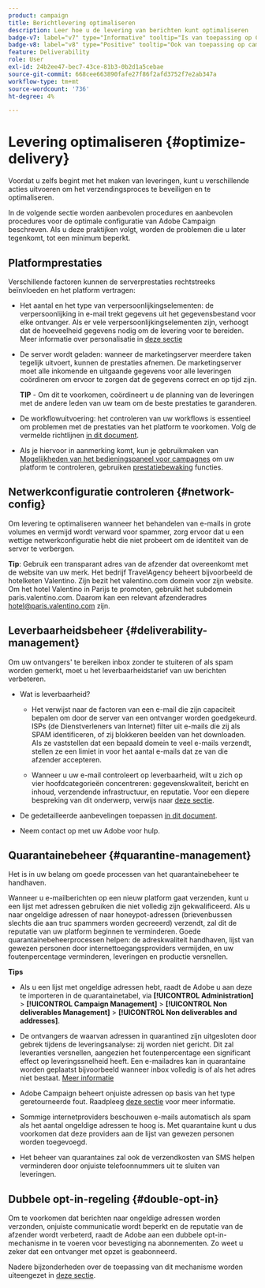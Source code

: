 ```yaml
---
product: campaign
title: Berichtlevering optimaliseren
description: Leer hoe u de levering van berichten kunt optimaliseren
badge-v7: label="v7" type="Informative" tooltip="Is van toepassing op Campaign Classic v7"
badge-v8: label="v8" type="Positive" tooltip="Ook van toepassing op campagne v8"
feature: Deliverability
role: User
exl-id: 24b2ee47-bec7-43ce-81b3-0b2d1a5cebae
source-git-commit: 668cee663890fafe27f86f2afd3752f7e2ab347a
workflow-type: tm+mt
source-wordcount: '736'
ht-degree: 4%

---
```


# Levering optimaliseren {#optimize-delivery}

Voordat u zelfs begint met het maken van leveringen, kunt u verschillende acties uitvoeren om het verzendingsproces te beveiligen en te optimaliseren.

In de volgende sectie worden aanbevolen procedures en aanbevolen procedures voor de optimale configuratie van Adobe Campaign beschreven. Als u deze praktijken volgt, worden de problemen die u later tegenkomt, tot een minimum beperkt.

## Platformprestaties

Verschillende factoren kunnen de serverprestaties rechtstreeks beïnvloeden en het platform vertragen:

* Het aantal en het type van verpersoonlijkingselementen: de verpersoonlijking in e-mail trekt gegevens uit het gegevensbestand voor elke ontvanger. Als er vele verpersoonlijkingselementen zijn, verhoogt dat de hoeveelheid gegevens nodig om de levering voor te bereiden.  Meer informatie over personalisatie in [deze sectie](about-personalization.md)

* De server wordt geladen: wanneer de marketingserver meerdere taken tegelijk uitvoert, kunnen de prestaties afnemen. De marketingserver moet alle inkomende en uitgaande gegevens voor alle leveringen coördineren om ervoor te zorgen dat de gegevens correct en op tijd zijn.

  **TIP** - Om dit te voorkomen, coördineert u de planning van de leveringen met de andere leden van uw team om de beste prestaties te garanderen.

* De workflowuitvoering: het controleren van uw workflows is essentieel om problemen met de prestaties van het platform te voorkomen. Volg de vermelde richtlijnen [in dit document](../../workflow/using/workflow-best-practices.md#execution-and-performance).

* Als je hiervoor in aanmerking komt, kun je gebruikmaken van [Mogelijkheden van het bedieningspaneel voor campagnes](https://experienceleague.adobe.com/docs/control-panel/using/discover-control-panel/key-features.html) om uw platform te controleren, gebruiken [prestatiebewaking](https://experienceleague.adobe.com/docs/control-panel/using/performance-monitoring/about-performance-monitoring.html?lang=nl) functies.

## Netwerkconfiguratie controleren {#network-config}

Om levering te optimaliseren wanneer het behandelen van e-mails in grote volumes en vermijd wordt verward voor spammer, zorg ervoor dat u een wettige netwerkconfiguratie hebt die niet probeert om de identiteit van de server te verbergen.

**Tip**: Gebruik een transparant adres van de afzender dat overeenkomt met de website van uw merk. Het bedrijf TravelAgency beheert bijvoorbeeld de hotelketen Valentino. Zijn bezit het valentino.com domein voor zijn website. Om het hotel Valentino in Parijs te promoten, gebruikt het subdomein paris.valentino.com. Daarom kan een relevant afzenderadres hotel@paris.valentino.com zijn.

## Leverbaarheidsbeheer {#deliverability-management}

Om uw ontvangers&#39; te bereiken inbox zonder te stuiteren of als spam worden gemerkt, moet u het leverbaarheidstarief van uw berichten verbeteren.

* Wat is leverbaarheid?

   * Het verwijst naar de factoren van een e-mail die zijn capaciteit bepalen om door de server van een ontvanger worden goedgekeurd. ISPs (de Dienstverleners van Internet) filter uit e-mails die zij als SPAM identificeren, of zij blokkeren beelden van het downloaden. Als ze vaststellen dat een bepaald domein te veel e-mails verzendt, stellen ze een limiet in voor het aantal e-mails dat ze van die afzender accepteren.

   * Wanneer u uw e-mail controleert op leverbaarheid, wilt u zich op vier hoofdcategorieën concentreren: gegevenskwaliteit, bericht en inhoud, verzendende infrastructuur, en reputatie. Voor een diepere bespreking van dit onderwerp, verwijs naar [deze sectie](about-deliverability.md).

* De gedetailleerde aanbevelingen toepassen [in dit document](about-deliverability.md).

* Neem contact op met uw Adobe voor hulp.

## Quarantainebeheer {#quarantine-management}

Het is in uw belang om goede processen van het quarantainebeheer te handhaven.

Wanneer u e-mailberichten op een nieuw platform gaat verzenden, kunt u een lijst met adressen gebruiken die niet volledig zijn gekwalificeerd. Als u naar ongeldige adressen of naar honeypot-adressen (brievenbussen slechts die aan truc spammers worden gecreeerd) verzendt, zal dit de reputatie van uw platform beginnen te verminderen. Goede quarantainebeheerprocessen helpen: de adreskwaliteit handhaven, lijst van gewezen personen door internettoegangsproviders vermijden, en uw foutenpercentage verminderen, leveringen en productie versnellen.

**Tips**

* Als u een lijst met ongeldige adressen hebt, raadt de Adobe u aan deze te importeren in de quarantainetabel, via **[!UICONTROL Administration]** > **[!UICONTROL Campaign Management]** > **[!UICONTROL Non deliverables Management]** > **[!UICONTROL Non deliverables and addresses]**.

* De ontvangers de waarvan adressen in quarantined zijn uitgesloten door gebrek tijdens de leveringsanalyse: zij worden niet gericht. Dit zal leveranties versnellen, aangezien het foutenpercentage een significant effect op leveringssnelheid heeft. Een e-mailadres kan in quarantaine worden geplaatst bijvoorbeeld wanneer inbox volledig is of als het adres niet bestaat. [Meer informatie](#identifying-quarantined-addresses-for-a-delivery)

* Adobe Campaign beheert onjuiste adressen op basis van het type geretourneerde fout. Raadpleeg [deze sectie](understanding-quarantine-management.md) voor meer informatie.


* Sommige internetproviders beschouwen e-mails automatisch als spam als het aantal ongeldige adressen te hoog is. Met quarantaine kunt u dus voorkomen dat deze providers aan de lijst van gewezen personen worden toegevoegd.

* Het beheer van quarantaines zal ook de verzendkosten van SMS helpen verminderen door onjuiste telefoonnummers uit te sluiten van leveringen.

## Dubbele opt-in-regeling {#double-opt-in}

Om te voorkomen dat berichten naar ongeldige adressen worden verzonden, onjuiste communicatie wordt beperkt en de reputatie van de afzender wordt verbeterd, raadt de Adobe aan een dubbele opt-in-mechanisme in te voeren voor bevestiging na abonnementen. Zo weet u zeker dat een ontvanger met opzet is geabonneerd.

Nadere bijzonderheden over de toepassing van dit mechanisme worden uiteengezet in [deze sectie](../../web/using/use-cases-web-forms.md).
